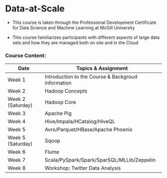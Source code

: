 # Data-at-Scale

- This course is taken through the Professional Development Certificate for Data Science and Machine Learning at McGill University

- This course familiarizes participants with different aspects of large data sets and how they are managed both on site and in the Cloud

### Course Content:

| Date              | Topics & Assignment                                |
|-------------------|----------------------------------------------------|
| Week 1            | Introduction to the Course & Backgroud information |
| Week 2            | Hadoop Concepts                                    |
| Week 2 (Saturday) | Hadoop Core                                        |
| Week 3            | Apache Pig                                         |
| Week 4            | Hive/Impala/HCatalog/HiveQL                        |
| Week 5            | Avro/Parquet/HBase/Apache Phoenix                  |
| Week 5 (Saturday) | Sqoop                                              |
| Week 6            | Flume                                              |
| Week 7            | Scala/PySpark/Spark/SparSQL/MLLib/Zeppelin         |
| Week 8            | Workshop: Twitter Data Analysis                    |